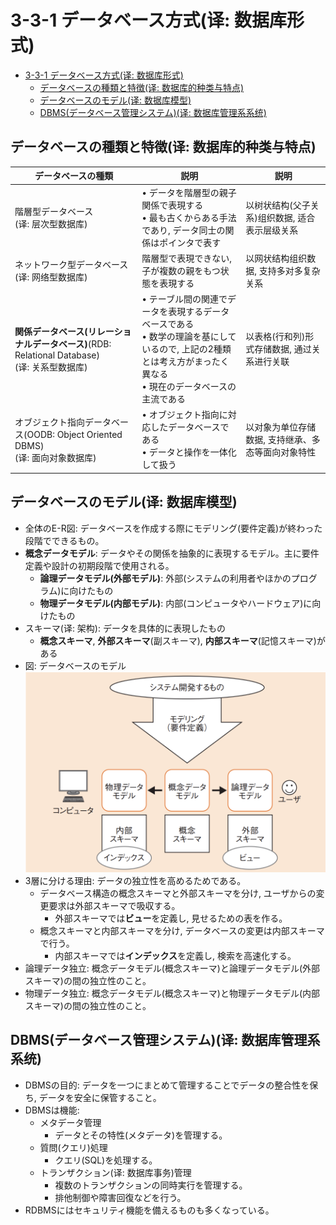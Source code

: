 # 3-3-1 データベース方式(译: 数据库形式)

- [3-3-1 データベース方式(译: 数据库形式)](#3-3-1-データベース方式译-数据库形式)
  - [データベースの種類と特徴(译: 数据库的种类与特点)](#データベースの種類と特徴译-数据库的种类与特点)
  - [データベースのモデル(译: 数据库模型)](#データベースのモデル译-数据库模型)
  - [DBMS(データベース管理システム)(译: 数据库管理系系统)](#dbmsデータベース管理システム译-数据库管理系系统)

## データベースの種類と特徴(译: 数据库的种类与特点)

| データベースの種類 | 説明 | 説明 |
| - | - | - |
| 階層型データベース<br>(译: 层次型数据库) | $\bullet$ データを階層型の親子関係で表現する<br>$\bullet$ 最も古くからある手法であり, データ同士の関係はポインタで表す | 以树状结构(父子关系)组织数据, 适合表示层级关系 |
| ネットワーク型データベース<br>(译: 网络型数据库) | 階層型で表現できない, 子が複数の親をもつ状態を表現する | 以网状结构组织数据, 支持多对多复杂关系 |
| **関係データベース(リレーショナルデータベース)**(RDB: Relational Database)<br>(译: 关系型数据库) | $\bullet$ テーブル間の関連でデータを表現するデータベースである<br>$\bullet$ 数学の理論を基にしているので, 上記の2種類とは考え方がまったく異なる<br>$\bullet$ 現在のデータベースの主流である | 以表格(行和列)形式存储数据, 通过关系进行关联 |
| オブジェクト指向データベース(OODB: Object Oriented DBMS)<br>(译: 面向对象数据库) | $\bullet$ オブジェクト指向に対応したデータベースである<br>$\bullet$ データと操作を一体化して扱う | 以对象为单位存储数据, 支持继承、多态等面向对象特性 |

## データベースのモデル(译: 数据库模型)

- 全体のE-R図: データベースを作成する際にモデリング(要件定義)が終わった段階でできるもの。
- **概念データモデル**: データやその関係を抽象的に表現するモデル。主に要件定義や設計の初期段階で使用される。
  - **論理データモデル(外部モデル)**: 外部(システムの利用者やほかのプログラム)に向けたもの
  - **物理データモデル(内部モデル)**: 内部(コンピュータやハードウェア)に向けたもの
- スキーマ(译: 架构): データを具体的に表現したもの
  - **概念スキーマ**, **外部スキーマ**(副スキーマ), **内部スキーマ**(記憶スキーマ)がある
- 図: データベースのモデル<br><img src="./images/3-3-1/データベースのモデル.png" width = "500" alt="データベースのモデル"/>
- 3層に分ける理由: データの独立性を高めるためである。
  - データベース構造の概念スキーマと外部スキーマを分け, ユーザからの変更要求は外部スキーマで吸収する。
    - 外部スキーマでは**ビュー**を定義し, 見せるための表を作る。
  - 概念スキーマと内部スキーマを分け, データベースの変更は内部スキーマで行う。
    - 内部スキーマでは**インデックス**を定義し, 検索を高速化する。
- 論理データ独立: 概念データモデル(概念スキーマ)と論理データモデル(外部スキーマ)の間の独立性のこと。
- 物理データ独立: 概念データモデル(概念スキーマ)と物理データモデル(内部スキーマ)の間の独立性のこと。

## DBMS(データベース管理システム)(译: 数据库管理系系统)

- DBMSの目的: データを一つにまとめて管理することでデータの整合性を保ち, データを安全に保管すること。
- DBMSは機能:
  - メタデータ管理
    - データとその特性(メタデータ)を管理する。
  - 質問(クエリ)処理
    - クエリ(SQL)を処理する。
  - トランザクション(译: 数据库事务)管理
    - 複数のトランザクションの同時実行を管理する。
    - 排他制御や障害回復などを行う。
- RDBMSにはセキュリティ機能を備えるものも多くなっている。
